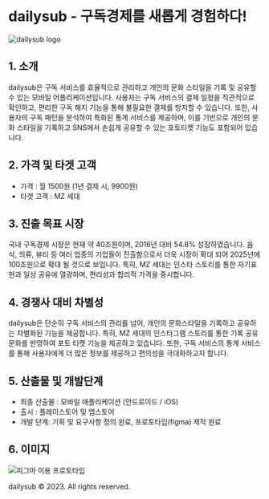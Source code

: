 # dailysub - 구독경제를 새롭게 경험하다!

![dailysub logo]([logo_url](https://github.com/GETIT-FLC/Sentimental/issues/1#issue-2022063522))

## 1. 소개

dailysub은 구독 서비스를 효율적으로 관리하고 개인의 문화 스타일을 기록 및 공유할 수 있는 모바일 어플리케이션입니다. 사용자는 구독 서비스의 결제 일정을 직관적으로 확인하고, 편리한 구독 해지 기능을 통해 불필요한 결제를 방지할 수 있습니다. 또한, 사용자의 구독 패턴을 분석하여 특화된 통계 서비스를 제공하며, 이를 기반으로 개인의 문화 스타일을 기록하고 SNS에서 손쉽게 공유할 수 있는 포토티켓 기능도 포함되어 있습니다.

## 2. 가격 및 타겟 고객

- 가격 : 월 1500원 (1년 결제 시, 9900원)
- 타겟 고객 : MZ 세대

## 3. 진출 목표 시장

국내 구독경제 시장은 현재 약 40조원이며, 2016년 대비 54.8% 성장하였습니다. 음식, 의류, 뷰티 등 여러 업종의 기업들이 진출함으로서 더욱 시장이 확대 되어 2025년에 100조원으로 확대 될 것으로 보입니다. 특히, MZ 세대는 인스타 스토리를 통한 자기표현과 일상 공유에 열광하며, 편리성과 합리적 가격을 중시합니다.

## 4. 경쟁사 대비 차별성

dailysub은 단순히 구독 서비스의 관리를 넘어, 개인의 문화스타일을 기록하고 공유하는 차별화된 기능을 제공합니다. 특히, MZ 세대의 인스타그램 스토리를 통한 기록 공유 문화를 반영하여 포토 티켓 기능을 제공하고 있습니다. 또한, 구독 서비스의 통계 서비스를 통해 사용자에게 더 많은 정보를 제공하고 편의성을 극대화하고자 합니다.

## 5. 산출물 및 개발단계

- 최종 산출물 : 모바일 애플리케이션 (안드로이드 / iOS)
- 출시 : 플레이스토어 및 앱스토어
- 개발 단계: 기획 및 요구사항 정의 완료, 프로토타입(figma) 제작 완료

## 6. 이미지

![피그마 이용 프로토타입](prototype_url)



dailysub © 2023. All rights reserved.
